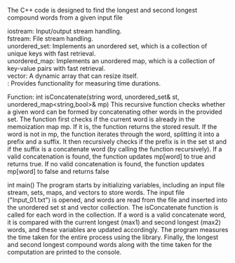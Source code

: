 The C++ code is designed to find the longest and second longest compound words from a given input file

iostream: Input/output stream handling.   
fstream: File stream handling.   
unordered_set: Implements an unordered set, which is a collection of unique keys with fast retrieval.  
unordered_map: Implements an unordered map, which is a collection of key-value pairs with fast retrieval.  
vector: A dynamic array that can resize itself.  
<chrono>: Provides functionality for measuring time durations.  
 

Function: int isConcatenate(string word, unordered_set<string>& st, unordered_map<string,bool>& mp)
This recursive function checks whether a given word can be formed by concatenating other words in the provided set.
The function first checks if the current word is already in the memoization map mp. If it is, the function returns the stored result.
If the word is not in mp, the function iterates through the word, splitting it into a prefix and a suffix.
It then recursively checks if the prefix is in the set st and if the suffix is a concatenate word (by calling the function recursively).
If a valid concatenation is found, the function updates mp[word] to true and returns true.
If no valid concatenation is found, the function updates mp[word] to false and returns false

int main()
The program starts by initializing variables, including an input file stream, sets, maps, and vectors to store words.
The input file ("Input_01.txt") is opened, and words are read from the file and inserted into the unordered set st and vector collection.
The isConcatenate function is called for each word in the collection. If a word is a valid concatenate word, it is compared with the current longest (max1) and second longest (max2) words, and these variables are updated accordingly.
The program measures the time taken for the entire process using the <chrono> library.
Finally, the longest and second longest compound words along with the time taken for the computation are printed to the console.
